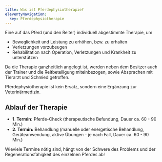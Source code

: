 ```yaml
---
title: Was ist Pferdephysiotherapie?
eleventyNavigation:
  key: Pferdephysiotherapie
---
```

<!-- {{gallery>:physio_info}} -->

Eine auf das Pferd (und den Reiter) individuell abgestimmte Therapie, um

*  Beweglichkeit und Leistung zu erhöhen, bzw. zu erhalten
*  Verletzungen vorzubeugen
*  Rehabilitation nach Operation, Verletzungen und Krankheit zu unterstützen

Da die Therapie ganzheitlich angelegt ist, werden neben dem Besitzer auch der Trainer und die Reitbeteiligung  miteinbezogen, sowie Absprachen mit Tierarzt und Schmied getroffen.
 
Pferdephysiotherapie ist kein Ersatz, sondern eine Ergänzung zur Veterinärmedizin.


## Ablauf der Therapie

*  **1. Termin:** Pferde-Check (therapeutische Befundung, Dauer ca. 60 - 90 Min.)
*  **2. Termin:** Behandlung (manuelle oder energetische Behandlung, Geräteanwendung, aktive Übungen - je nach Fall, Dauer ca. 60 - 90 Min.)

Wieviele Termine nötig sind, hängt von der Schwere des Problems und der Regenerationsfähigkeit des einzelnen Pferdes ab!
